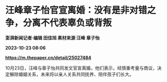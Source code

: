 # 汪峰章子怡官宣离婚：没有是非对错之争，分离不代表辜负或背叛
**澎湃新闻记者·编辑 田佳旭 素材来源 汪峰 章子怡**

**2023-10-23 08:06**

**https://m.thepaper.cn/detail/25027484**

10月23日，汪峰与章子怡共同发文官宣离婚，他们表示，经慎重考量与商议，决定解除婚姻关系，未来将以亲人关系共同抚养、陪伴孩子们长大。